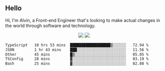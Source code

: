 ## Hello
Hi, I'm Alvin, a Front-end Engineer that's looking to make actual changes in the world through software and technology.

<p align="center">
  <img width="auto" src ="https://github-readme-stats.vercel.app/api?username=achen718&show_icons=true&count_private=true&theme=dracula&hide_border=true&hide=issues,contribs&bg_color=00000000">
  <img width="auto" src ="https://github-readme-stats.vercel.app/api/top-langs/?username=achen718&layout=compact&hide_border=true&theme=dracula&bg_color=00000000&langs_count=6&hide=jupyter%20notebook,tex,css,php&exclude_repo=Pacman-AI">

  <!--START_SECTION:waka-->

```txt
TypeScript   10 hrs 53 mins  ██████████████████▒░░░░░░   72.94 %
JSON         1 hr 43 mins    ███░░░░░░░░░░░░░░░░░░░░░░   11.56 %
Other        45 mins         █▒░░░░░░░░░░░░░░░░░░░░░░░   05.05 %
TSConfig     28 mins         ▓░░░░░░░░░░░░░░░░░░░░░░░░   03.19 %
Bash         25 mins         ▓░░░░░░░░░░░░░░░░░░░░░░░░   02.88 %
```

<!--END_SECTION:waka-->
  <br>
  <br>
</p>
